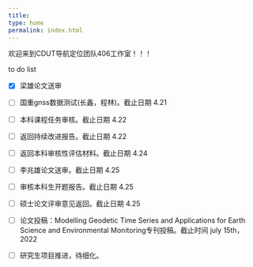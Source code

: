 ```yaml
---
title: 
type: home
permalink: index.html
---
```

欢迎来到CDUT导航定位团队406工作室！！！


 to do list
- [x] 梁雄论文送审
- [ ] 国重gnss数据测试(长鑫，程林)。截止日期 4.21
- [ ] 本科课程任务审核。截止日期 4.22
- [ ] 返回持续改进报告。截止日期 4.22
- [ ] 返回本科审核性评估材料。截止日期 4.24
- [ ] 李兆雄论文送审。截止日期 4.25
- [ ] 审核本科生开题报告。截止日期 4.25
- [ ] 硕士论文评审意见返回。截止日期 4.25
- [ ] 论文投稿：Modelling Geodetic Time Series and Applications for Earth Science and Environmental Monitoring专刊投稿。截止时间 july 15th，2022
- [ ] 研究生项目推进，待细化。

